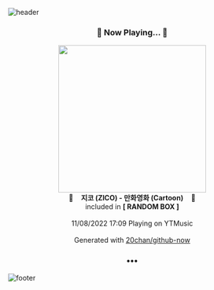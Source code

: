 ![header](https://capsule-render.vercel.app/api?type=wave&height=170&section=header&text=Hi.%20I'm%20SHIFT&fontColor=090707&fontAlignX=45&fontAlignY=65&fontSize=100)

<h3 align="center">🎵 Now Playing... 🎵</h3>
<p align="center">
  <a href="https://music.youtube.com/watch?v=_msvYg42lew">
    <img width="300" src="https://lh3.googleusercontent.com/y8r5vytRma7zOo8GTArg2m-Fr9Af2F8HVHjdQrAb0xS7FvirySD4f_jX_m_qkWRMKJVWtNaCRrKNf66F">
  </a>
  <br>
  🎵&nbsp&nbsp&nbsp <b>지코 (ZICO) - 만화영화 (Cartoon)</b> &nbsp&nbsp&nbsp🎵
  <br>
  included in <b>[ RANDOM BOX ]</b>
  
  <br />
  <br />
  11/08/2022 17:09 Playing on YTMusic
  <br />
  <br />
  Generated with <a href="https://github.com/20chan/github-now">20chan/github-now</a>
</p>

<h3 align="center">•••</h3>

![footer](https://capsule-render.vercel.app/api?type=wave&height=150&section=footer)
